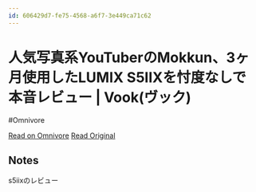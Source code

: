 ```yaml
---
id: 606429d7-fe75-4568-a6f7-3e449ca71c62
---
```


# 人気写真系YouTuberのMokkun、3ヶ月使用したLUMIX S5IIXを忖度なしで本音レビュー | Vook(ヴック)
#Omnivore

[Read on Omnivore](https://omnivore.app/me/you-tuber-mokkun-3-lumix-s-5-iix-vook-1902b8f4305)
[Read Original](https://vook.vc/n/6927)

## Notes

s5iixのレビュー

